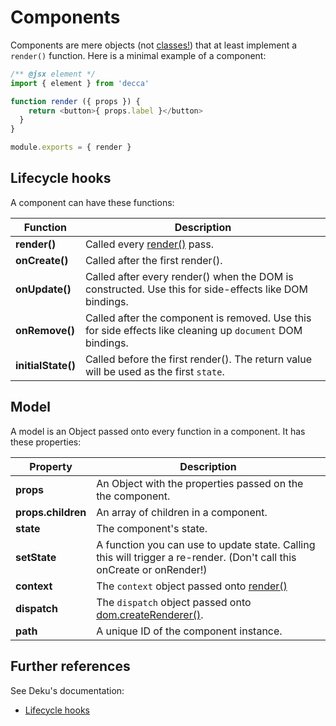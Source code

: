 # Components

Components are mere objects (not [classes!](https://facebook.github.io/react/docs/top-level-api.html#react.createclass)) that at least implement a `render()` function.  Here is a minimal example of a component:

```js
/** @jsx element */
import { element } from 'decca'

function render ({ props }) {
    return <button>{ props.label }</button>
  }
}

module.exports = { render }
```

## Lifecycle hooks

A component can have these functions:

| Function | Description
|---|---
| __render()__ | Called every [render()](api.md#render) pass.
| __onCreate()__ | Called after the first render().
| __onUpdate()__ | Called after every render() when the DOM is constructed. Use this for side-effects like DOM bindings.
| __onRemove()__ | Called after the component is removed. Use this for side effects like cleaning up `document` DOM bindings.
| __initialState()__ | Called before the first render(). The return value will be used as the first `state`.

<!-- {table:.no-head} -->

## Model

A model is an Object passed onto every function in a component. It has these properties:


| Property | Description
|---|---
| __props__ | An Object with the properties passed on the the component.
| __props.children__ | An array of children in a component.
| __state__ | The component's state.
| __setState__ | A function you can use to update state. Calling this will trigger a re-render. (Don't call this onCreate or onRender!)
| __context__ | The `context` object passed onto [render()](api.md#render)
| __dispatch__ | The `dispatch` object passed onto [dom.createRenderer()](api.md#dom.createrenderer).
| __path__ | A unique ID of the component instance.

<!-- {table:.no-head} -->

## Further references

See Deku's documentation:

- [Lifecycle hooks](https://dekujs.github.io/deku/docs/advanced/lifecycle.html)
